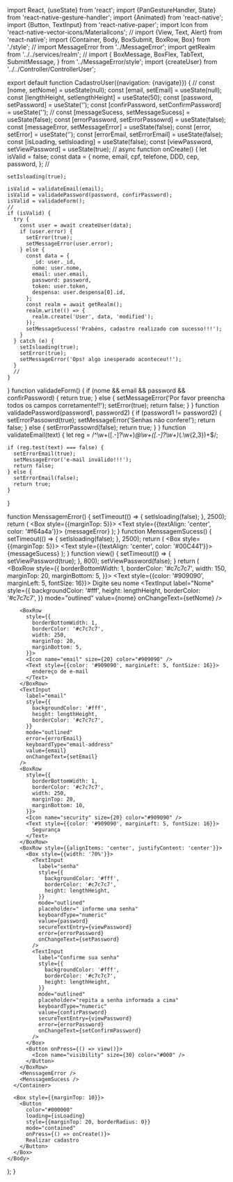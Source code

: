 import React, {useState} from 'react';
import {PanGestureHandler, State} from 'react-native-gesture-handler';
import {Animated} from 'react-native';
import {Button, TextInput} from 'react-native-paper';
import Icon from 'react-native-vector-icons/MaterialIcons';
//
import {View, Text, Alert} from 'react-native';
import {Container, Body, BoxSubmit, BoxRow, Box} from './style';
//
import MessageError from '../MessageError';
import getRealm from '../../services/realm';
//
import {
  BoxMessage,
  BoxFlex,
  TabText,
  SubmitMessage,
} from '../MessageError/style';
import {createUser} from '../../Controller/ControllerUser';

export default function CadastroUser({navigation: {navigate}}) {
  //
  const [nome, setNome] = useState(null);
  const [email, setEmail] = useState(null);
  const [lengthHeight, setlengthHeight] = useState(50);
  const [password, setPassword] = useState('');
  const [confirPassword, setConfirmPassword] = useState('');
  //
  const [messageSucess, setMessageSucess] = useState(false);
  const [errorPassword, setErrorPassowrd] = useState(false);
  const [messageError, setMessageError] = useState(false);
  const [error, setError] = useState('');
  const [errorEmail, setErrorEmail] = useState(false);
  const [isLoading, setIsloading] = useState(false);
  const [viewPassword, setViewPassword] = useState(true);
  //
  async function onCreate() {
    let isValid = false;
    const data = {
      nome,
      email,
      cpf,
      telefone,
      DDD,
      cep,
      password,
    };
    //

    setIsloading(true);

    isValid = validateEmail(email);
    isValid = validadePassword(password, confirPassword);
    isValid = validadeForm();
    //
    if (isValid) {
      try {
        const user = await createUser(data);
        if (user.error) {
          setError(true);
          setMessageError(user.error);
        } else {
          const data = {
            _id: user._id,
            nome: user.nome,
            email: user.email,
            password: password,
            token: user.token,
            despensa: user.despensa[0].id,
          };
          const realm = await getRealm();
          realm.write(() => {
            realm.create('User', data, 'modified');
          });
          setMessageSucess('Prabéns, cadastro realizado com sucesso!!!');
        }
      } catch (e) {
        setIsloading(true);
        setError(true);
        setMessageError('Ops! algo inesperado aconteceu!!');
      }
      //
    }
  }
  function validadeForm() {
    if (nome && email && password && confirPassword) {
      return true;
    } else {
      setMessageError('Por favor preencha todos os campos corretamente!!');
      setError(true);
      return false;
    }
  }
  function validadePassword(password1, password2) {
    if (password1 != password2) {
      setErrorPassowrd(true);
      setMessageError('Senhas não confere!');
      return false;
    } else {
      setErrorPassowrd(false);
      return true;
    }
  }
  function validateEmail(text) {
    let reg = /^\w+([\.-]?\w+)*@\w+([\.-]?\w+)*(\.\w{2,3})+$/;

    if (reg.test(text) === false) {
      setErrorEmail(true);
      setMessageError('e-mail inválido!!!');
      return false;
    } else {
      setErrorEmail(false);
      return true;
    }
  }

  function MenssagemError() {
    setTimeout(() => {
      setIsloading(false);
    }, 2500);
    return (
      <Box style={{marginTop: 5}}>
        <Text style={{textAlign: 'center', color: '#f64a4a'}}>
          {messageError}
        </Text>
      </Box>
    );
  }
  function MenssagemSucess() {
    setTimeout(() => {
      setIsloading(false);
    }, 2500);
    return (
      <Box style={{marginTop: 5}}>
        <Text style={{textAlign: 'center', color: '#00C441'}}>
          {messageSucess}
        </Text>
      </Box>
    );
  }
  function view() {
    setTimeout(() => {
      setViewPassword(true);
    }, 800);
    setViewPassword(false);
  }
  return (
    <Body>
      <Container>
        <BoxRow
          style={{
            borderBottomWidth: 1,
            borderColor: '#c7c7c7',
            width: 150,
            marginTop: 20,
            marginBottom: 5,
          }}>
          <Icon name="assignment-ind" size={20} color="#909090" />
          <Text style={{color: '#909090', marginLeft: 5, fontSize: 16}}>
            Digite seu nome
          </Text>
        </BoxRow>
        <TextInput
          label="Nome"
          style={{
            backgroundColor: '#fff',
            height: lengthHeight,
            borderColor: '#c7c7c7',
          }}
          mode="outlined"
          value={nome}
          onChangeText={setNome}
        />

        <BoxRow
          style={{
            borderBottomWidth: 1,
            borderColor: '#c7c7c7',
            width: 250,
            marginTop: 20,
            marginBottom: 5,
          }}>
          <Icon name="email" size={20} color="#909090" />
          <Text style={{color: '#909090', marginLeft: 5, fontSize: 16}}>
            endereço de e-mail
          </Text>
        </BoxRow>
        <TextInput
          label="email"
          style={{
            backgroundColor: '#fff',
            height: lengthHeight,
            borderColor: '#c7c7c7',
          }}
          mode="outlined"
          error={errorEmail}
          keyboardType="email-address"
          value={email}
          onChangeText={setEmail}
        />
        <BoxRow
          style={{
            borderBottomWidth: 1,
            borderColor: '#c7c7c7',
            width: 250,
            marginTop: 20,
            marginBottom: 10,
          }}>
          <Icon name="security" size={20} color="#909090" />
          <Text style={{color: '#909090', marginLeft: 5, fontSize: 16}}>
            Segurança
          </Text>
        </BoxRow>
        <BoxRow style={{alignItems: 'center', justifyContent: 'center'}}>
          <Box style={{width: '70%'}}>
            <TextInput
              label="senha"
              style={{
                backgroundColor: '#fff',
                borderColor: '#c7c7c7',
                height: lengthHeight,
              }}
              mode="outlined"
              placeholder=" informe uma senha"
              keyboardType="numeric"
              value={password}
              secureTextEntry={viewPassword}
              error={errorPassword}
              onChangeText={setPassword}
            />
            <TextInput
              label="Confirme sua senha"
              style={{
                backgroundColor: '#fff',
                borderColor: '#c7c7c7',
                height: lengthHeight,
              }}
              mode="outlined"
              placeholder="repita a senha informada a cima"
              keyboardType="numeric"
              value={confirPassword}
              secureTextEntry={viewPassword}
              error={errorPassword}
              onChangeText={setConfirmPassword}
            />
          </Box>
          <Button onPress={() => view()}>
            <Icon name="visibility" size={30} color="#000" />
          </Button>
        </BoxRow>
        <MenssagemError />
        <MenssagemSucess />
      </Container>

      <Box style={{marginTop: 10}}>
        <Button
          color="#000000"
          loading={isLoading}
          style={{marginTop: 20, borderRadius: 0}}
          mode="contained"
          onPress={() => onCreate()}>
          Realizar cadastro
        </Button>
      </Box>
    </Body>
  );
}
